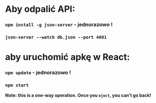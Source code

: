 # Aby odpalić API:
### `npm install -g json-server`  - jednorazowo !
### `json-server --watch db.json --port 4001`

# aby uruchomić apkę w React:
### `npm update`  - jednorazowo !
### `npm start`

**Note: this is a one-way operation. Once you `eject`, you can't go back!**
